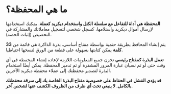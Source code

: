 # ما هي المحفظة؟

**المحفظة هي أداة للتفاعل مع سلسلة الكتل واستخدام ديكريد كعملة**. يمكنك استخدامها لإرسال أموال ديكريد واستلامها، كسجل شخصي لتسجيل معاملاتك والمشاركة في التحصيص (إثبات الحصة).

يتم إنشاء المحافظ بطريقة حتمية بواسطة مفتاح أساسي.  بذرة الذاكرة هي قائمة من **33 كلمة** يمكن كتابتها بسهولة على قطعة من الورق لنسخها احتياطيا.

**تعمل البذرة كمفتاح رئيسي** تخزن جميع المعلومات اللازمة لإعادة إنشاء المحفظة في أي وقت حتى لو تم نسيان عبارة المرور المشفرة أو تم تدمير المحفظة. يمكن أيضًا استخدام البذرة لتصدير محفظتك إلى عملاء محفظة ديكريد الآخرين.

**قد يؤدي الفشل في الحفاظ على خصوصية مفتاح البذرة الخاصة بك إلى سرقة محفظتك بالكامل. لا ينبغي تحت أي ظرف من الظروف الكشف عنها لشخص آخر.**
